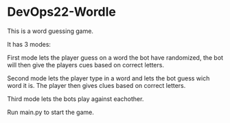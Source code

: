 # DevOps22-Wordle

This is a word guessing game.

It has 3 modes:

First mode lets the player guess on a word the bot have randomized, the bot will then give the players cues based on correct letters.

Second mode lets the player type in a word and lets the bot guess wich word it is. The player then gives clues based on correct letters.

Third mode lets the bots play against eachother.

Run main.py to start the game.
